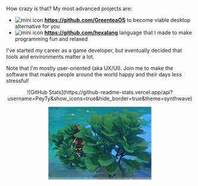 How crazy is that? My most advanced projects are:

- <img title="mini icon" src="https://avatars.githubusercontent.com/u/19654552?s=200&v=4" width="16" /> **https://github.com/GreenteaOS** to become viable desktop alternative for you
- <img title="mini icon" src="https://avatars.githubusercontent.com/u/19646737?s=200&v=4" width="16" /> **https://github.com/hexalang** language that I made to make programming fun and relaxed

I've started my career as a game developer, but eventually decided that tools and environments matter a lot.

Note that I'm mostly user-oriented (aka UX/UI). Join me to make the software that makes people around the world happy and their days less stressful!

<p align="center">
![GitHub Stats](https://github-readme-stats.vercel.app/api?username=PeyTy&show_icons=true&hide_border=true&theme=synthwave)
</p>

<p align="center">
<img title="Try to spot Amber :O" align="center" src="/embush.webp" width="55%" />
</p>
